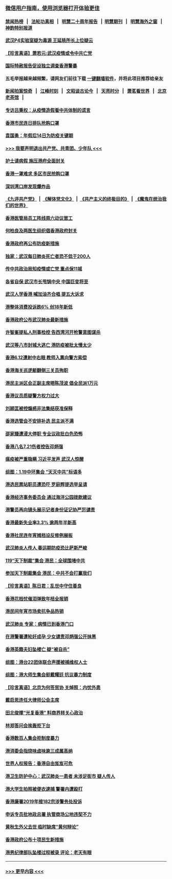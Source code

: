 ### [微信用户指南，使用浏览器打开体验更佳](https://github.com/gfw-breaker/banned-news1/blob/master/indexes/wechat-guide.md?t=0)
#### [禁闻热榜](热点新闻.md?t=0)  &nbsp;&nbsp;|&nbsp;&nbsp; [法轮功真相](https://github.com/gfw-breaker/truth/blob/master/README.md?t=0) &nbsp;&nbsp;|&nbsp;&nbsp; [明慧二十周年报告](https://github.com/gfw-breaker/mh-reports/blob/master/README.md?t=0) &nbsp;&nbsp;|&nbsp;&nbsp;[明慧期刊](https://github.com/gfw-breaker/mh-qikan) &nbsp;&nbsp;|&nbsp;&nbsp; [明慧海外之窗](https://github.com/gfw-breaker/mh-news/blob/master/README.md?t=0) &nbsp;&nbsp;|&nbsp;&nbsp; [神韵特别报道](https://github.com/gfw-breaker/mh-news/blob/master/shenyun.md?t=0)
#### [武汉P4实验室疑为毒源 王延轶所长上位疑云](../pages/nsc415/n11835543.md?t=02030801) 
#### [【珍言真语】萧若元:武汉疫情或令中共亡党](../pages/nsc415/n11829394.md?t=02030801) 
#### [国际特赦报告促设独立调查香港警暴](../pages/nsc415/n11833845.md?t=02030801) 
#### 五毛举报越来越频繁，请网友们前往下载 [一键翻墙软件](https://github.com/gfw-breaker/ssr-accounts)，并将此项目推荐给亲友
#### [新闻拍案惊奇](https://github.com/gfw-breaker/banned-news1/blob/master/pages/link4.md) &nbsp;&nbsp;|&nbsp;&nbsp; [江峰时刻](https://github.com/gfw-breaker/banned-news1/blob/master/pages/link4.md) &nbsp;&nbsp;|&nbsp;&nbsp; [文昭谈古论今](https://github.com/gfw-breaker/banned-news1/blob/master/pages/link4.md) &nbsp;&nbsp;|&nbsp;&nbsp; [天亮时分](https://github.com/gfw-breaker/banned-news1/blob/master/pages/link4.md) &nbsp;&nbsp;|&nbsp;&nbsp; [萧茗看世界](https://github.com/gfw-breaker/banned-news1/blob/master/pages/link4.md) &nbsp;&nbsp;|&nbsp;&nbsp; [北京老茶馆](https://github.com/gfw-breaker/banned-news1/blob/master/pages/link4.md) &nbsp;&nbsp;|&nbsp;&nbsp; 
#### [专访吕秉权：从疫情造假看中共体制的谎言](../pages/nsc415/n11833813.md?t=02030801) 
#### [香港市民连日排队抢购口罩](../pages/nsc415/n11833794.md?t=02030801) 
#### [袁国勇：年假后14日为防疫关键期](../pages/nsc415/n11831088.md?t=02030801) 
#### [>>> 我要声明退出共产党、共青团、少年队 <<<](https://github.com/begood0513/goodnews/blob/master/quit/letter.md) 
#### [护士请病假 施压港府全面封关](../pages/nsc415/n11831030.md?t=02030801) 
#### [香港一罩难求 多区市民抢购口罩](../pages/nsc415/n11831002.md?t=02030801) 
#### [深圳湾口岸发现爆炸品](../pages/nsc415/n11828802.md?t=02030801) 
#### [《九评共产党》](https://github.com/begood0513/9ping.md/blob/master/README.md) &nbsp;|&nbsp; [《解体党文化》](../../../../jtdwh.md/blob/master/README.md)  &nbsp;|&nbsp; [《共产主义的终极目的》](../../../../gczydzjmd.md/blob/master/README.md) &nbsp;|&nbsp; [《魔鬼在统治我们的世界》](../../../../mgztzwmdsj.md/blob/master/README.md) 
#### [香港医管局员工阵线周六动议罢工](../pages/nsc415/n11828762.md?t=02030801) 
#### [何柏良及两医生组织倡香港政府封关](../pages/nsc415/n11828749.md?t=02030801) 
#### [香港政府再公布防疫新措施](../pages/nsc415/n11828716.md?t=02030801) 
#### [独家：武汉每日肺炎死亡者恐不低于200人](../pages/nsc415/n11828240.md?t=02030801) 
#### [传中共政治局知疫情或亡党 重点保11城](../pages/nsc415/n11828145.md?t=02030801) 
#### [各省自保 武汉市长甩锅中央 中国巨变将至](../pages/nsc415/n11828021.md?t=02030801) 
#### [武汉人学香港 喊加油齐合唱 提五大诉求](../pages/nsc415/n11827046.md?t=02030801) 
#### [港整体消费投诉跌6% 创18年新低](../pages/nsc415/n11817280.md?t=02030801) 
#### [香港政府公布武汉肺炎最新措施](../pages/nsc415/n11817152.md?t=02030801) 
#### [许智峯提私人刑事检控 告西湾河开枪警意图谋杀](../pages/nsc415/n11817132.md?t=02030801) 
#### [武汉等八市封城大逃亡 港防疫被批太慢太少](../pages/nsc415/n11817058.md?t=02030801) 
#### [香港6.12遭射中右眼 教师入禀向警方索偿](../pages/nsc415/n11814678.md?t=02030801) 
#### [香港海关巡逻艇翻侧三关员殉职](../pages/nsc415/n11814604.md?t=02030801) 
#### [港民主派区会正副主席晤陈茂波 倡全民派1万元](../pages/nsc415/n11814582.md?t=02030801) 
#### [香港议员质疑警方权力过大](../pages/nsc415/n11814560.md?t=02030801) 
#### [刘颕匡被控煽惑非法集结获准保释](../pages/nsc415/n11811727.md?t=02030801) 
#### [香港选管会不安排补选 民主派不满](../pages/nsc415/n11811691.md?t=02030801) 
#### [邵家臻遭浸大停职 专业议政批白色恐怖](../pages/nsc415/n11811670.md?t=02030801) 
#### [香港八名7.21伤者控告邓炳强](../pages/nsc415/n11811623.md?t=02030801) 
#### [瘟疫被严重隐瞒 习近平发声 武汉人惊醒](../pages/nsc415/n11811186.md?t=02030801) 
#### [组图：1.19中环集会 “天灭中共”标语多](../pages/nsc415/n11809514.md?t=02030801) 
#### [港选民票站职员遭恐吓 罗庭辉提选举呈请](../pages/nsc415/n11808914.md?t=02030801) 
#### [香港经济事务委员会 通过海洋公园拨款建议](../pages/nsc415/n11808906.md?t=02030801) 
#### [港警员再向镜头展示记者身份证记协严厉谴责](../pages/nsc415/n11808888.md?t=02030801) 
#### [香港最新失业率3.3% 逾两年半新高](../pages/nsc415/n11808887.md?t=02030801) 
#### [香港社民连年宵摊档设反修例展板](../pages/nsc415/n11808857.md?t=02030801) 
#### [武汉肺炎人传人 春运期防疫恐比萨斯严峻](../pages/nsc415/n11808739.md?t=02030801) 
#### [119“天下制裁”集会 港民：全球围堵中共](../pages/nsc415/n11806318.md?t=02030801) 
#### [参加天下制裁集会 港民：中共不会打赢我们](../pages/nsc415/n11806596.md?t=02030801) 
#### [【珍言真语】陈日君：乱世中守住善良](../pages/nsc415/n11806247.md?t=02030801) 
#### [香港花档忧催泪弹致年桔全报销](../pages/nsc415/n11806130.md?t=02030801) 
#### [港民间年宵市场卖抗争品热销](../pages/nsc415/n11806073.md?t=02030801) 
#### [武汉肺炎 专家：病情已到香港门口](../pages/nsc415/n11806020.md?t=02030801) 
#### [在港警署遭轮奸成孕 少女谴责邓炳强公开抹黑](../pages/nsc415/n11805981.md?t=02030801) 
#### [香港英籍夫妇坠楼亡 疑“被自杀”](../pages/nsc415/n11805937.md?t=02030801) 
#### [组图：港台22团体联合声援被捕维权人士](../pages/nsc415/n11801834.md?t=02030801) 
#### [组图：港大师生集会挺戴耀廷 抗议暴力制度](../pages/nsc415/n11799298.md?t=02030801) 
#### [【珍言真语】北京为何签贸协 关焯照：内忧外患](../pages/nsc415/n11799790.md?t=02030801) 
#### [戴启思连任大律师公会主席](../pages/nsc415/n11799306.md?t=02030801) 
#### [田北俊撑“光复香港” 料商界转关心政治](../pages/nsc415/n11799287.md?t=02030801) 
#### [林郑答问会挨轰拒下台](../pages/nsc415/n11799261.md?t=02030801) 
#### [香港数百人集会拒制度暴力](../pages/nsc415/n11796941.md?t=02030801) 
#### [港消委会指烧味卤味逾三成属高纳](../pages/nsc415/n11796815.md?t=02030801) 
#### [世界人权报告：香港自由岌岌可危](../pages/nsc415/n11796873.md?t=02030801) 
#### [港卫生防护中心：武汉肺炎一患者 未涉足街市 疑人传人](../pages/nsc415/n11796789.md?t=02030801) 
#### [港大学生拍照被便衣逮捕 警署内遭殴打](../pages/nsc415/n11794174.md?t=02030801) 
#### [香港廉署2019年接182宗涉警务处投诉](../pages/nsc415/n11793899.md?t=02030801) 
#### [申诉专员批地政总署 执管商场公地违契不力](../pages/nsc415/n11793854.md?t=02030801) 
#### [黄秋生外父去世 临时缺席“黄何辩论”](../pages/nsc415/n11793859.md?t=02030801) 
#### [香港政府公布十项民生新措施](../pages/nsc415/n11793826.md?t=02030801) 
#### [港男纪律部队坠楼过程被录 评论：老天有眼](../pages/nsc415/n11793546.md?t=02030801) 

----
#### [ >>> 更早内容 <<< ](../indexes/nsc415-earlier.md)
